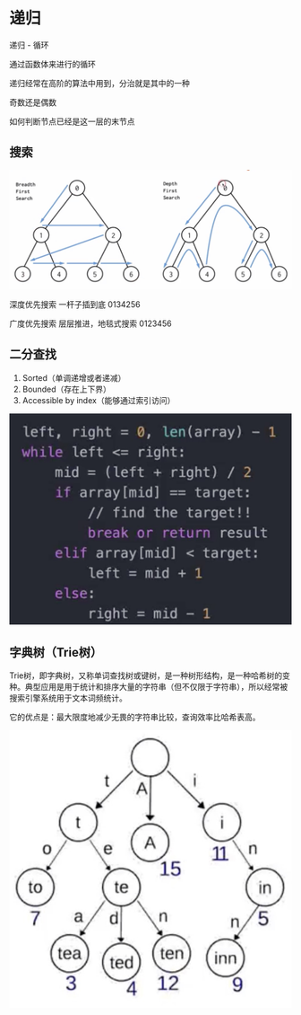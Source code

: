 # 递归

递归 - 循环

通过函数体来进行的循环

递归经常在高阶的算法中用到，分治就是其中的一种

奇数还是偶数

如何判断节点已经是这一层的末节点

## 搜索

![搜索](images/1.png)

深度优先搜索 一杆子插到底  0134256

广度优先搜索 层层推进，地毯式搜索   0123456

## 二分查找

1. Sorted（单调递增或者递减）
2. Bounded（存在上下界）
3. Accessible by index（能够通过索引访问）

![搜索](images/2.png)

## 字典树（Trie树）

Trie树，即字典树，又称单词查找树或键树，是一种树形结构，是一种哈希树的变种。典型应用是用于统计和排序大量的字符串（但不仅限于字符串），所以经常被搜索引擎系统用于文本词频统计。

它的优点是：最大限度地减少无畏的字符串比较，查询效率比哈希表高。

![字典树](images/3.png)
